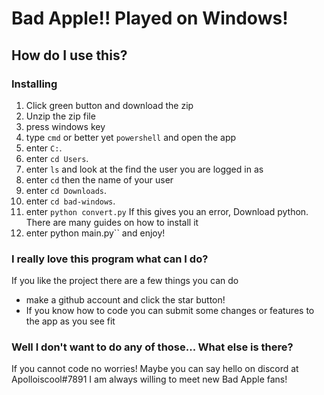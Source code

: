 # Bad Apple!! Played on Windows!

## How do I use this?

### Installing

1. Click green button and download the zip
2. Unzip the zip file
3. press windows key
4. type ``cmd`` or better yet ``powershell`` and open the app
5. enter ``C:``.
6. enter ``cd Users``.
7. enter ``ls`` and look at the find the user you are logged in as
8. enter ``cd`` then the name of your user
9. enter ``cd Downloads``.
10. enter ``cd bad-windows``.
11. enter ``python convert.py`` If this gives you an error, Download python. There are many guides on how to install it
12. enter python main.py`` and enjoy!

### I really love this program what can I do?

If you like the project there are a few things you can do

- make a github account and click the star button!
- If you know how to code you can submit some changes or features to the app as you see fit

### Well I don't want to do any of those... What else is there?

If you cannot code no worries! Maybe you can say hello on discord at Apolloiscool#7891
I am always willing to meet new Bad Apple fans!
